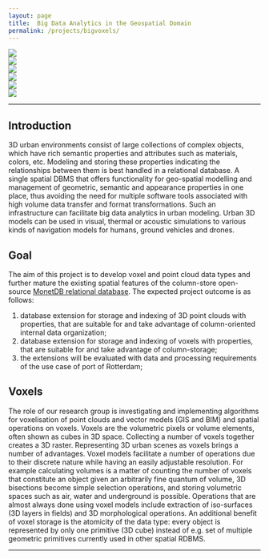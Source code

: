 ```yaml
---
layout: page
title:  Big Data Analytics in the Geospatial Domain
permalink: /projects/bigvoxels/
---
```


<div class="row">
	<div class="col-sm-4 hidden-xs nopadding"><img class="img-responsive" src="{{ "/projects/bigvoxels/img/8.png" | prepend: site.baseurl }}"></div>
  <div class="col-sm-4 hidden-xs nopadding"><img class="img-responsive" src="{{ "/projects/bigvoxels/img/7.png" | prepend: site.baseurl }}"></div>
  <div class="col-sm-4 hidden-xs nopadding"><img class="img-responsive" src="{{ "/projects/bigvoxels/img/3.png" | prepend: site.baseurl }}"></div>
  <div class="col-sm-4 hidden-xs nopadding"><img class="img-responsive" src="{{ "/projects/bigvoxels/img/1.png" | prepend: site.baseurl }}"></div>
  <div class="col-sm-4 hidden-xs nopadding"><img class="img-responsive" src="{{ "/projects/bigvoxels/img/4.png" | prepend: site.baseurl }}"></div>
  <div class="col-sm-4 hidden-xs nopadding"><img class="img-responsive" src="{{ "/projects/bigvoxels/img/2.jpg" | prepend: site.baseurl }}"></div>
</div>

---

## Introduction

3D urban environments consist of large collections of complex objects, which have rich semantic properties and attributes such as materials, colors, etc. Modeling and storing these properties indicating the relationships between them is best handled in a relational database. A single spatial DBMS that offers functionality for geo-spatial modelling and management of geometric, semantic and appearance properties in one place, thus avoiding the need for multiple software tools associated with high volume data transfer and format transformations. Such an infrastructure can facilitate big data analytics in urban modeling. Urban 3D models can be used in visual, thermal or acoustic simulations to various kinds of navigation models for humans, ground vehicles and drones.

## Goal

The aim of this project is to develop voxel and point cloud data types and further mature the existing spatial features of the column-store open-source [MonetDB relational database](https://www.monetdb.org/). The expected project outcome is as follows:

  1. database extension for storage and indexing of 3D point clouds with properties, that are suitable for and take advantage of column-oriented internal data organization;
  2. database extension for storage and indexing of voxels with properties, that are suitable for and take advantage of column-storage;
  3. the extensions will be evaluated with data and processing requirements of the use case of port of Rotterdam;


## Voxels

The role of our research group is investigating and implementing algorithms for voxelisation of point clouds and vector models (GIS and BIM) and spatial operations on voxels. Voxels are the volumetric pixels or volume elements, often shown as cubes in 3D space. Collecting a number of voxels together creates a 3D raster. Representing 3D urban scenes as voxels brings a number of advantages. Voxel models facilitate a number of operations due to their discrete nature while having an easily adjustable resolution. For example calculating volumes is a matter of counting the number of voxels that constitute an object given an arbitrarily fine quantum of volume, 3D bisections become simple selection operations, and storing volumetric spaces such as air, water and underground is possible. Operations that are almost always done using voxel models include extraction of iso-surfaces (3D layers in fields) and 3D morphological operations.  An additional benefit of voxel storage is the atomicity of the data type: every object is represented by only one primitive (3D cube) instead of e.g. set of multiple geometric primitives currently used in other spatial RDBMS.

---
